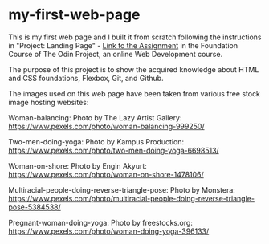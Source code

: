 # my-first-web-page

This is my first web page and I built it from scratch following the instructions in "Project: Landing Page" - [Link to the Assignment](https://www.theodinproject.com/paths/foundations/courses/foundations/lessons/landing-page) in the Foundation Course of The Odin Project, an online Web Development course.

The purpose of this project is to show the acquired knowledge about HTML and CSS foundations, Flexbox, Git, and Github.

The images used on this web page have been taken from various free stock image hosting websites:

Woman-balancing: Photo by The Lazy Artist Gallery: https://www.pexels.com/photo/woman-balancing-999250/

Two-men-doing-yoga:
Photo by Kampus Production: https://www.pexels.com/photo/two-men-doing-yoga-6698513/

Woman-on-shore:
Photo by Engin Akyurt: https://www.pexels.com/photo/woman-on-shore-1478106/

Multiracial-people-doing-reverse-triangle-pose:
Photo by Monstera: https://www.pexels.com/photo/multiracial-people-doing-reverse-triangle-pose-5384538/

Pregnant-woman-doing-yoga:
Photo by freestocks.org: https://www.pexels.com/photo/woman-doing-yoga-396133/ 